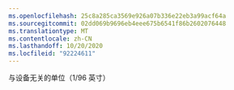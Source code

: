 ```yaml
---
ms.openlocfilehash: 25c8a285ca3569e926a07b336e22eb3a99acf64a
ms.sourcegitcommit: 02dd069b9696eb4eee675b6541f86b2602076448
ms.translationtype: MT
ms.contentlocale: zh-CN
ms.lasthandoff: 10/20/2020
ms.locfileid: "92224611"
---
```

与设备无关的单位（1/96 英寸）